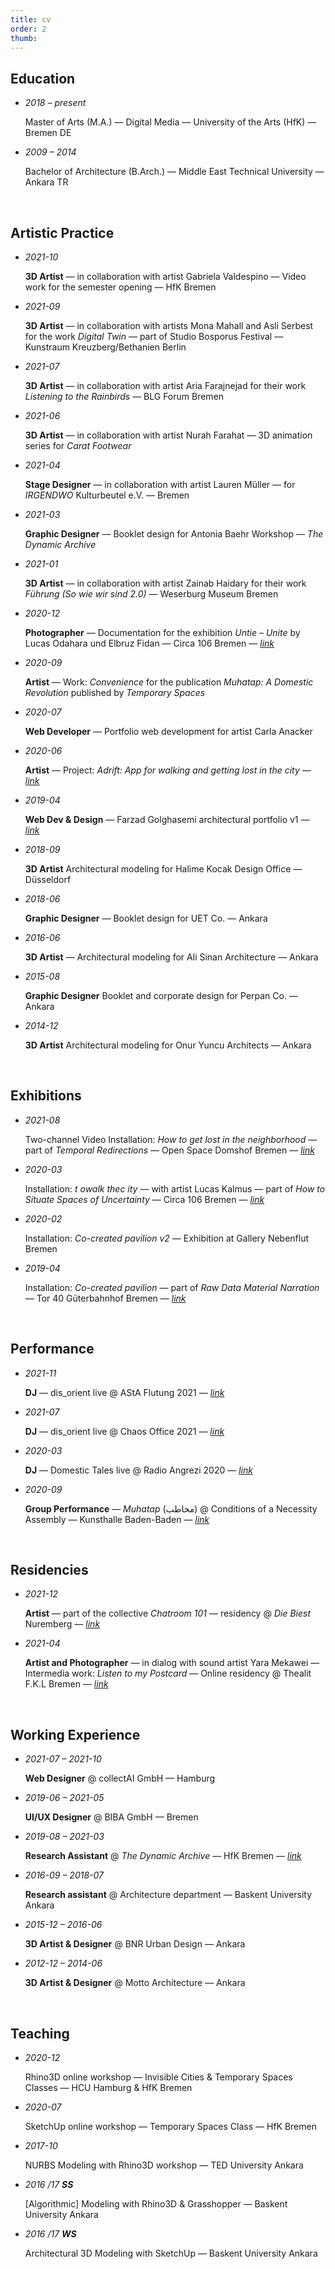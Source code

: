 ```yaml
---
title: cv
order: 2
thumb:
---
```


## Education

- *2018 – present* <p>Master of Arts (M.A.) — Digital Media — University of the Arts (HfK) — Bremen DE</p>
<!-- - *2016 – 2018*	<p>Master of Architecture (M.Arch.) — Middle East Technical University — Ankara TR</p> -->
- *2009 – 2014*	<p>Bachelor of Architecture (B.Arch.) — Middle East Technical University — Ankara TR</p>

<br>

## Artistic Practice

<!-- here goes photography for Irena -->
<!-- here goes book photography for TDA -->
- *2021-10* <p>**3D Artist** — in collaboration with artist Gabriela Valdespino — Video work for the semester opening — HfK Bremen</p>
- *2021-09* <p>**3D Artist** — in collaboration with artists Mona Mahall and Asli Serbest for the work *Digital Twin* — part of Studio Bosporus Festival — Kunstraum Kreuzberg/Bethanien Berlin</p>
- *2021-07*	<p>**3D Artist** — in collaboration with artist Aria Farajnejad for their work *Listening to the Rainbirds* — BLG Forum Bremen</p>
- *2021-06*	<p>**3D Artist** — in collaboration with artist Nurah Farahat — 3D animation series for *Carat Footwear*</p>
- *2021-04*	<p>**Stage Designer** — in collaboration with artist Lauren Müller — for *IRGENDWO* Kulturbeutel e.V. — Bremen</p>
- *2021-03* <p>**Graphic Designer** — Booklet design for Antonia Baehr Workshop — *The Dynamic Archive*</p>
- *2021-01* <p>**3D Artist** — in collaboration with artist Zainab Haidary for their work *Führung (So wie wir sind 2.0)* — Weserburg Museum Bremen</p>
- *2020-12* <p>**Photographer** — Documentation for the exhibition *Untie – Unite* by Lucas Odahara und Elbruz Fidan — Circa 106 Bremen — *[link](https://circa106.info/version-room/untie-unite/)*</p>
- *2020-09* <p>**Artist** — Work: *Convenience* for the publication *Muhatap: A Domestic Revolution* published by *Temporary Spaces* </p>
- *2020-07* <p>**Web Developer** — Portfolio web development for artist Carla Anacker</p>
- *2020-06* <p>**Artist** — Project: *Adrift: App for walking and getting lost in the city* — *[link](https://adrift.city/)*</p>
- *2019-04* <p>**Web Dev & Design** — Farzad Golghasemi architectural portfolio v1 — *[link](https://farzadgo.github.io/v1)*</p>
- *2018-09* <p>**3D Artist** Architectural modeling for Halime Kocak Design Office — Düsseldorf </p>
- *2018-06* <p>**Graphic Designer** — Booklet design for UET Co. — Ankara</p>
- *2016-06* <p>**3D Artist** — Architectural modeling for Ali Sinan Architecture — Ankara</p>
- *2015-08* <p>**Graphic Designer** Booklet and corporate design for Perpan Co. — Ankara</p>
- *2014-12* <p>**3D Artist** Architectural modeling for Onur Yuncu Architects — Ankara</p>

<br>

## Exhibitions

- *2021-08* <p>Two-channel Video Installation: *How to get lost in the neighborhood* — part of *Temporal Redirections* — Open Space Domshof Bremen — *[link](https://influencerstaubenheim.de/kalender/kunst-design/delay-2.html)*</p>
- *2020-03* <p>Installation: *t owalk thec ity* — with artist Lucas Kalmus — part of *How to Situate Spaces of Uncertainty* — Circa 106 Bremen — *[link](https://circa106.info/exhibitions/spaces-of-uncertainty/)*</p>
- *2020-02* <p>Installation: *Co-created pavilion v2* — Exhibition at Gallery Nebenflut Bremen</p>
- *2019-04* <p>Installation: *Co-created pavilion* — part of *Raw Data Material Narration* — Tor 40 Güterbahnhof Bremen — *[link](http://raw-data-material-narration.digitalmedia-bremen.de/)*</p>

<br>

## Performance

- *2021-11* <p>**DJ** — dis&#x5f;orient live @ AStA Flutung 2021 — *[link](https://pretix.eu/hfkasta/FLUTUNG/)*</p>
- *2021-07* <p>**DJ** — dis&#x5f;orient live @ Chaos Office 2021 — *[link](https://soundcloud.com/dis_orient/chaos-office-2021)*</p>
- *2020-03* <p>**DJ** — Domestic Tales live @ Radio Angrezi 2020 — *[link](https://soundcloud.com/dis_orient/domestic-tales)*</p>
- *2020-09* <p>**Group Performance** — *Muhatap* (مخاطب) @ Conditions of a Necessity Assembly — Kunsthalle Baden-Baden  — *[link](https://conditionsofanecessity.net/)*</p>

<br>

## Residencies

- *2021-12* <p>**Artist** — part of the collective *Chatroom 101* — residency @ *Die Biest* Nuremberg — *[link](https://www.instagram.com/die.biest/)*</p>
- *2021-04*	<p>**Artist and Photographer** — in dialog with sound artist Yara Mekawei — Intermedia work: *Listen to my Postcard* — Online residency @ Thealit F.K.L Bremen — *[link](https://www.thealit.de/lab/coapparation/en/listen-to-my-postcard)*</p>

<br>

## Working Experience

- *2021-07 – 2021-10* <p>**Web Designer** @ collectAI GmbH — Hamburg</p>
- *2019-06 – 2021-05* <p>**UI/UX Designer** @ BIBA GmbH — Bremen</p>
- *2019-08 – 2021-03* <p>**Research Assistant** @ *The Dynamic Archive* — HfK Bremen — *[link](https://thedynamicarchive.net/page/about)*</p>
- *2016-09 – 2018-07* <p>**Research assistant** @ Architecture department — Baskent University Ankara</p>
- *2015-12 – 2016-06* <p>**3D Artist & Designer** @ BNR Urban Design — Ankara</p>
- *2012-12 – 2014-06* <p>**3D Artist & Designer** @ Motto Architecture — Ankara</p>

<br>

## Teaching

- *2020-12* <p>Rhino3D online workshop — Invisible Cities & Temporary Spaces Classes — HCU Hamburg & HfK Bremen</p>
- *2020-07* <p>SketchUp online workshop — Temporary Spaces Class — HfK Bremen</p>
- *2017-10* <p>NURBS Modeling with Rhino3D workshop — TED University Ankara</p>
- *2016 /17 __SS__*	<p>[Algorithmic] Modeling with Rhino3D & Grasshopper — Baskent University Ankara</p>
- *2016 /17 __WS__*	<p>Architectural 3D Modeling with SketchUp — Baskent University Ankara</p>
